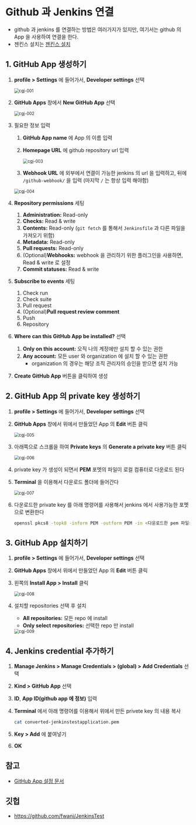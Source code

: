 # Github 과 Jenkins 연결

- github 과 jenkins 를 연결하는 방법은 여러가지가 있지만, 여기서는 github 의 App 을 사용하여 연결을 한다.
- 젠킨스 설치는 [젠킨스 설치](./Install-Jenkins-Docker.md) 

## 1. GitHub App 생성하기

1. **profile > Settings** 에 들어가서, **Developer settings** 선택

   <img src="./images/cgj-001.png" alt="cgj-001" style="zoom:80%;" />

2. **GitHub Apps** 창에서 **New GitHub App** 선택

   <img src="./images/cgj-002.png" alt="cgj-002" style="zoom:80%;" />

3. 필요한 정보 입력

   1. **GitHub App name** 에 App 의 이름 입력

   2. **Homepage URL** 에 github repository url 입력

      <img src="./images/cgj-003.png" alt="cgj-003" style="zoom:80%;" />

   3. **Webhook URL** 에 외부에서 연결이 가능한 jenkins 의 url 을 입력하고, 뒤에 `/github-webhook/` 을 입력 (마지막 `/` 는 항상 입력 해야함)

   <img src="./images/cgj-004.png" alt="cgj-004" style="zoom:80%;" />

4. **Repository permissions** 세팅

   1. **Administration:** Read-only
   2. **Checks:** Read & write
   3. **Contents:** Read-only (`git fetch` 를 통해서 `Jenkinsfile` 과 다른 파일을 가져오기 위함)
   4. **Metadata:** Read-only
   5. **Pull requests:** Read-only
   6. (Optional)**Webhooks:** webhook 을 관리하기 위한 플러그인을 사용하면, Read & write 로 설정
   7. **Commit statuses:** Read & write

5. **Subscribe to events** 세팅

   1. Check run
   2. Check suite
   3. Pull request
   4. (Optional)**Pull request review comment**
   5. Push
   6. Repository

6. **Where can this GitHub App be installed?** 선택

   1. **Only on this account:** 오직 나의 계정에만 설치 할 수 있는 권한
   2. **Any account:** 모든 user 와 organization 에 설치 할 수 있는 권한
      - organization 의 경우는 해당 조직 관리자의 승인을 받으면 설치 가능

7. **Create GitHub App** 버튼을 클릭하여 생성

## 2. GitHub App 의 private key 생성하기

1. **profile > Settings** 에 들어가서, **Developer settings** 선택

2. **GitHub Apps** 창에서 위에서 만들었던 App 의 **Edit** 버튼 클릭

   <img src="./images/cgj-005.png" alt="cgj-005" style="zoom:80%;" />

3. 아래쪽으로 스크롤을 하여 **Private keys** 의 **Generate a private key** 버튼 클릭

   <img src="./images/cgj-006.png" alt="cgj-006" style="zoom:80%;" />

4. private key 가 생성이 되면서 **PEM** 포멧의 파일이 로컬 컴퓨터로 다운로드 된다

5. **Terminal** 을 이용해서 다운로드 폴더에 들어간다

   <img src="./images/cgj-007.png" alt="cgj-007" style="zoom:80%;" />

6. 다운로드한 private key 를 아래 명령어를 사용해서 jenkins 에서 사용가능한 포멧으로 변환한다

   ```bash
   openssl pkcs8 -topk8 -inform PEM -outform PEM -in <다운로드한 pem 파일>.pem -out converted-jenkinstestapplication.pem -nocrypt
   ```

## 3. GitHub App 설치하기

1. **profile > Settings** 에 들어가서, **Developer settings** 선택

2. **GitHub Apps** 창에서 위에서 만들었던 App 의 **Edit** 버튼 클릭

3. 왼쪽의 **Install App > Install** 클릭

   <img src="./images/cgj-008.png" alt="cgj-008" style="zoom:80%;" />

4. 설치할 repositories 선택 후 설치

   - **All repositories:** 모든 repo 에 install
   - **Only select repositories:** 선택한 repo 만 install

   <img src="./images/cgj-009.png" alt="cgj-009" style="zoom:80%;" />

## 4. Jenkins credential 추가하기

1. **Manage Jenkins > Manage Credentials > (global) > Add Credentials** 선택

2. **Kind > GitHub App** 선택

3. **ID**, **App ID(github app 에 정보)** 입력

4. **Terminal** 에서 아래 명령어를 이용해서 위에서 만든 privete key 의 내용 복사

   ```bash
   cat converted-jenkinstestapplication.pem
   ```

5. **Key > Add**  에 붙여넣기

6. **OK**

## 참고

- [GitHub App 설정 문서](https://docs.cloudbees.com/docs/cloudbees-ci/latest/traditional-admin-guide/github-app-auth)



## 깃헙

- https://github.com/fwani/JenkinsTest
